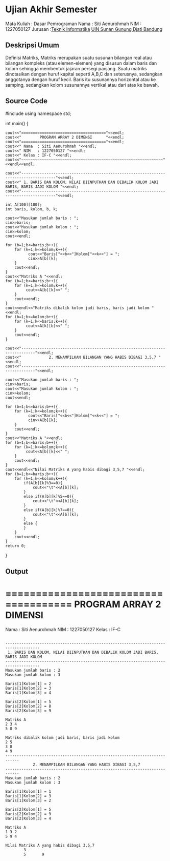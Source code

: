 # Ujian Akhir Semester 
Mata Kuliah 	: Dasar Pemrograman
Nama	      	: Siti Aenurohmah
NIM		        :	1227050127
Jurusan	    	:[Teknik Informatika](http://if.uinsgd.ac.id/) [UIN Sunan Gunung Djati Bandung](https://uinsgd.ac.id/) 

## Deskripsi Umum
Definisi Matriks, Matriks merupakan suatu susunan bilangan real atau bilangan kompleks (atau elemen-elemen) yang disusun dalam baris dan kolom sehingga membentuk jajaran persegi panjang. Suatu matriks dinotasikan dengan huruf kapital seperti A,B,C dan seterusnya, sedangkan anggotanya dengan huruf kecil. Baris itu susunannya horizontal atau ke samping, sedangkan kolom susunannya vertikal atau dari atas ke bawah.

## Source Code
#include <iostream>
using namespace std;

int main() {
	
	cout<<"====================================="<<endl;
	cout<<"        PROGRAM ARRAY 2 DIMENSI      "<<endl;
	cout<<"====================================="<<endl;
	cout<<" Nama  : Siti Aenurohmah "<<endl;
	cout<<" NIM   : 1227050127 "<<endl;
	cout<<" Kelas : IF-C "<<endl;
	cout<<"~~~~~~~~~~~~~~~~~~~~~~~~~~~~~~~~~~~~~~~~~~~~~~~~~~~~~~~~~~~~~~"<<endl<<endl;
	
	cout<<"-------------------------------------------------------------------------------------"<<endl;
	cout<<" 1. BARIS DAN KOLOM, NILAI DIINPUTKAN DAN DIBALIK KOLOM JADI BARIS, BARIS JADI KOLOM "<<endl;
	cout<<"-------------------------------------------------------------------------------------"<<endl;
	
	int A[100][100];
	int baris, kolom, b, k;
	
	cout<<"Masukan jumlah baris : ";
	cin>>baris;
	cout<<"Masukan jumlah kolom : ";
	cin>>kolom;
	cout<<endl;
	
	for (b=1;b<=baris;b++){
		for (k=1;k<=kolom;k++){
			  cout<<"Baris["<<b<<"]Kolom["<<k<<"] = ";
			  cin>>A[b][k];
		}
		cout<<endl;
	}
	cout<<"Matriks A "<<endl;
	for (b=1;b<=baris;b++){
		for (k=1;k<=kolom;k++){
			 cout<<A[b][k]<<" ";
		}
		cout<<endl;
	}
	cout<<endl<<"Matriks dibalik kolom jadi baris, baris jadi kolom "<<endl;
	for (b=1;b<=kolom;b++){
		for (k=1;k<=baris;k++){
			 cout<<A[k][b]<<" ";
		}
		cout<<endl;
	}
	
	cout<<"----------------------------------------------------------------------------"<<endl;
	cout<<"            2. MENAMPILKAN BILANGAN YANG HABIS DIBAGI 3,5,7 "<<endl;
	cout<<"----------------------------------------------------------------------------"<<endl;	
	
	cout<<"Masukan jumlah baris : ";
	cin>>baris;
	cout<<"Masukan jumlah kolom : ";
	cin>>kolom;
	cout<<endl;
	
	for (b=1;b<=baris;b++){
		for (k=1;k<=kolom;k++){
			  cout<<"Baris["<<b<<"]Kolom["<<k<<"] = ";
			  cin>>A[b][k];
		}
		cout<<endl;
	}
	cout<<"Matriks A "<<endl;
	for (b=1;b<=baris;b++){
		for (k=1;k<=kolom;k++){
			 cout<<A[b][k]<<" ";
		}
		cout<<endl;
	}
	cout<<endl<<"Nilai Matriks A yang habis dibagi 3,5,7 "<<endl;
	for (b=1;b<=baris;b++){
		for (k=1;k<=kolom;k++){
			if(A[b][k]%3==0){
				cout<<"\t"<<A[b][k];
			}
			else if(A[b][k]%5==0){
				cout<<"\t"<<A[b][k];
			}
			else if(A[b][k]%7==0){
				cout<<"\t"<<A[b][k];
			}
			else {
			}
		}
		cout<<endl;
	}
	return 0;
}

## Output
=====================================
        PROGRAM ARRAY 2 DIMENSI
=====================================
 Nama  : Siti Aenurohmah
 NIM   : 1227050127
 Kelas : IF-C
~~~~~~~~~~~~~~~~~~~~~~~~~~~~~~~~~~~~~~~~~~~~~~~~~~~~~~~~~~~~~~

-------------------------------------------------------------------------------------
 1. BARIS DAN KOLOM, NILAI DIINPUTKAN DAN DIBALIK KOLOM JADI BARIS, BARIS JADI KOLOM
-------------------------------------------------------------------------------------
Masukan jumlah baris : 2
Masukan jumlah kolom : 3

Baris[1]Kolom[1] = 2
Baris[1]Kolom[2] = 3
Baris[1]Kolom[3] = 4

Baris[2]Kolom[1] = 5
Baris[2]Kolom[2] = 8
Baris[2]Kolom[3] = 9

Matriks A
2 3 4
5 8 9

Matriks dibalik kolom jadi baris, baris jadi kolom
2 5
3 8
4 9
----------------------------------------------------------------------------
            2. MENAMPILKAN BILANGAN YANG HABIS DIBAGI 3,5,7
----------------------------------------------------------------------------
Masukan jumlah baris : 2
Masukan jumlah kolom : 3

Baris[1]Kolom[1] = 1
Baris[1]Kolom[2] = 3
Baris[1]Kolom[3] = 2

Baris[2]Kolom[1] = 5
Baris[2]Kolom[2] = 9
Baris[2]Kolom[3] = 4

Matriks A
1 3 2
5 9 4

Nilai Matriks A yang habis dibagi 3,5,7
        3
        5       9
  

